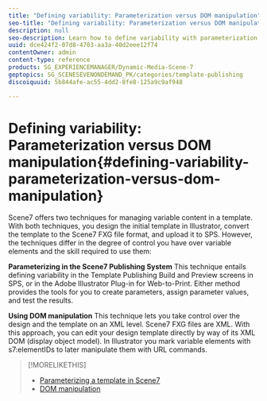 ```yaml
---
title: "Defining variability: Parameterization versus DOM manipulation"
seo-title: "Defining variability: Parameterization versus DOM manipulation"
description: null
seo-description: Learn how to define variability with parameterization versus DOM manipulation.
uuid: dce424f2-07d8-4703-aa3a-40d2eee12f74
contentOwner: admin
content-type: reference
products: SG_EXPERIENCEMANAGER/Dynamic-Media-Scene-7
geptopics: SG_SCENESEVENONDEMAND_PK/categories/template-publishing
discoiquuid: 5b844afe-ac55-4dd2-8fe8-125a9c9af948

---
```


# Defining variability: Parameterization versus DOM manipulation{#defining-variability-parameterization-versus-dom-manipulation}

Scene7 offers two techniques for managing variable content in a template. With both techniques, you design the initial template in Illustrator, convert the template to the Scene7 FXG file format, and upload it to SPS. However, the techniques differ in the degree of control you have over variable elements and the skill required to use them:

**Parameterizing in the Scene7 Publishing System** This technique entails defining variability in the Template Publishing Build and Preview screens in SPS, or in the Adobe Illustrator Plug-in for Web-to-Print. Either method provides the tools for you to create parameters, assign parameter values, and test the results.

**Using DOM manipulation** This technique lets you take control over the design and the template on an XML level. Scene7 FXG files are XML. With this approach, you can edit your design template directly by way of its XML DOM (display object model). In Illustrator you mark variable elements with s7:elementIDs to later manipulate them with URL commands.

>[!MORELIKETHIS]
>
>* [Parameterizing a template in Scene7](parameterizing-template-scene7.md#parameterizing_a_template_in_scene7)
>* [DOM manipulation](dom-manipulation.md#dom_manipulation)
